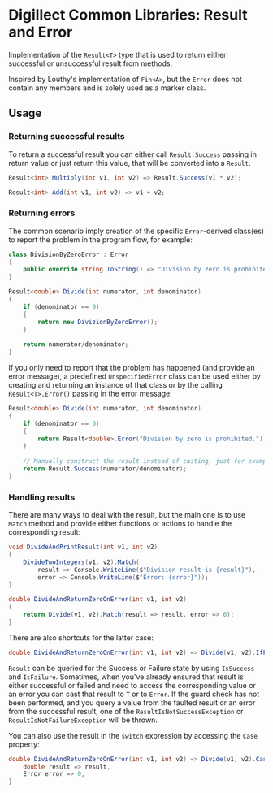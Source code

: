 # Digillect Common Libraries: Result and Error

Implementation of the `Result<T>` type that is used to return either successful
or unsuccessful result from methods.

Inspired by Louthy's implementation of `Fin<A>`, but the `Error` does not contain
any members and is solely used as a marker class.

## Usage

### Returning successful results

To return a successful result you can either call `Result.Success` passing in return value or
just return this value, that will be converted into a `Result`.

```csharp
Result<int> Multiply(int v1, int v2) => Result.Success(v1 * v2);

Result<int> Add(int v1, int v2) => v1 + v2;
```

### Returning errors

The common scenario imply creation of the specific `Error`-derived class(es) to report the
problem in the program flow, for example:

```csharp
class DivisionByZeroError : Error
{
    public override string ToString() => "Division by zero is prohibited.";
}

Result<double> Divide(int numerator, int denominator)
{
    if (denominator == 0)
    {
        return new DivizionByZeroError();
    }
    
    return numerator/denominator;
} 
```

If you only need to report that the problem has happened (and provide an error message), a predefined
`UnspecifiedError` class can be used either by creating and returning an instance of that class or by the calling
`Result<T>.Error()` passing in the error message:

```csharp
Result<double> Divide(int numerator, int denominator)
{
    if (denominator == 0)
    {
        return Result<double>.Error("Division by zero is prohibited.");
    }
 
    // Manually construct the result instead of casting, just for example.   
    return Result.Success(numerator/denominator);
}
```

### Handling results

There are many ways to deal with the result, but the main one is to use `Match` method and provide
either functions or actions to handle the corresponding result:

```csharp
void DivideAndPrintResult(int v1, int v2)
{
    DivideTwoIntegers(v1, v2).Match(
        result => Console.WriteLine($"Division result is {result}"),
        error => Console.WriteLine($"Error: {error}"));
}

double DivideAndReturnZeroOnError(int v1, int v2)
{
    return Divide(v1, v2).Match(result => result, error => 0);
}
```

There are also shortcuts for the latter case:

```csharp
double DivideAndReturnZeroOnError(int v1, int v2) => Divide(v1, v2).IfFailure(0);
```

`Result` can be queried for the Success or Failure state by using `IsSuccess` and `IsFailure`. Sometimes,
when you've already ensured that result is either successful or failed and need to access the corresponding
value or an error you can cast that result to `T` or to `Error`. If the guard check has not been performed,
and you query a value from the faulted result or an error from the successful result, one of the
`ResultIsNotSuccessException` or `ResultIsNotFailureException` will be thrown.

You can also use the result in the `switch` expression by accessing the `Case` property:

```csharp
double DivideAndReturnZeroOnError(int v1, int v2) => Divide(v1, v2).Case switch {
    double result => result,
    Error error => 0,
}
```
